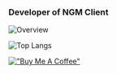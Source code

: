 ### Developer of NGM Client
![Overview](https://github-readme-stats.vercel.app/api?username=carrot0322&count_private=true&include_all_commits=false&card_width=100&title_color=78ff8a&line_height=27&text_color=81d48c&bg_color=0d1117)

![Top Langs](https://github-readme-stats.vercel.app/api/top-langs/?username=carrot0322&count_private=true&include_all_commits=false&card_width=100&title_color=78ff8a&line_height=27&text_color=81d48c&bg_color=0d1117)

[!["Buy Me A Coffee"](https://www.buymeacoffee.com/assets/img/custom_images/orange_img.png)](https://www.buymeacoffee.com/c_arrot_)
